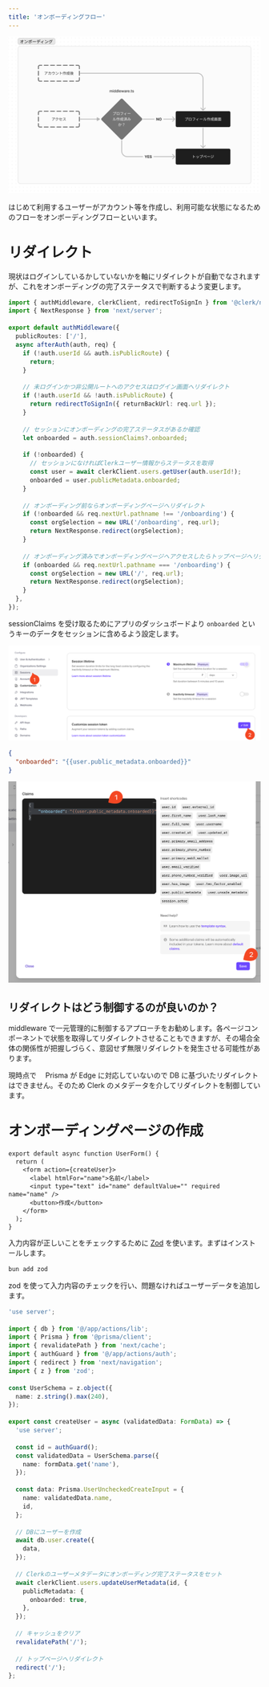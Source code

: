 ```yaml
---
title: 'オンボーディングフロー'
---
```


![](/images/onboarding.png)

はじめて利用するユーザーがアカウント等を作成し、利用可能な状態になるためのフローをオンボーディングフローといいます。

# リダイレクト

現状はログインしているかしていないかを軸にリダイレクトが自動でなされますが、これをオンボーディングの完了ステータスで判断するよう変更します。

```ts:middleware.ts
import { authMiddleware, clerkClient, redirectToSignIn } from '@clerk/nextjs';
import { NextResponse } from 'next/server';

export default authMiddleware({
  publicRoutes: ['/'],
  async afterAuth(auth, req) {
    if (!auth.userId && auth.isPublicRoute) {
      return;
    }

    // 未ログインかつ非公開ルートへのアクセスはログイン画面へリダイレクト
    if (!auth.userId && !auth.isPublicRoute) {
      return redirectToSignIn({ returnBackUrl: req.url });
    }

    // セッションにオンボーディングの完了ステータスがあるか確認
    let onboarded = auth.sessionClaims?.onboarded;

    if (!onboarded) {
      // セッションになければClerkユーザー情報からステータスを取得
      const user = await clerkClient.users.getUser(auth.userId!);
      onboarded = user.publicMetadata.onboarded;
    }

    // オンボーディング前ならオンボーディングページへリダイレクト
    if (!onboarded && req.nextUrl.pathname !== '/onboarding') {
      const orgSelection = new URL('/onboarding', req.url);
      return NextResponse.redirect(orgSelection);
    }

    // オンボーディング済みでオンボーディングページへアクセスしたらトップページへリダイレクト
    if (onboarded && req.nextUrl.pathname === '/onboarding') {
      const orgSelection = new URL('/', req.url);
      return NextResponse.redirect(orgSelection);
    }
  },
});
```

sessionClaims を受け取るためにアプリのダッシュボードより `onboarded` というキーのデータをセッションに含めるよう設定します。

![](/images/clerk-customize-session-token-1.png)

```json
{
  "onboarded": "{{user.public_metadata.onboarded}}"
}
```

![](/images/clerk-customize-session-token-2.png)

## リダイレクトはどう制御するのが良いのか？

middleware で一元管理的に制御するアプローチをお勧めします。各ページコンポーネントで状態を取得してリダイレクトさせることもできますが、その場合全体の関係性が把握しづらく、意図せず無限リダイレクトを発生させる可能性があります。

現時点で　 Prisma が Edge に対応していないので DB に基づいたリダイレクトはできません。そのため Clerk のメタデータを介してリダイレクトを制御しています。

# オンボーディングページの作成

```tsx:app/onboarding/page.tsx
export default async function UserForm() {
  return (
    <form action={createUser}>
      <label htmlFor="name">名前</label>
      <input type="text" id="name" defaultValue="" required name="name" />
      <button>作成</button>
    </form>
  );
}
```

入力内容が正しいことをチェックするために [Zod](https://zod.dev) を使います。まずはインストールします。

```bash
bun add zod
```

zod を使って入力内容のチェックを行い、問題なければユーザーデータを追加します。

```ts:app/onboarding/action.ts
'use server';

import { db } from '@/app/actions/lib';
import { Prisma } from '@prisma/client';
import { revalidatePath } from 'next/cache';
import { authGuard } from '@/app/actions/auth';
import { redirect } from 'next/navigation';
import { z } from 'zod';

const UserSchema = z.object({
  name: z.string().max(240),
});

export const createUser = async (validatedData: FormData) => {
  'use server';

  const id = authGuard();
  const validatedData = UserSchema.parse({
    name: formData.get('name'),
  });

  const data: Prisma.UserUncheckedCreateInput = {
    name: validatedData.name,
    id,
  };

  // DBにユーザーを作成
  await db.user.create({
    data,
  });

  // Clerkのユーザーメタデータにオンボーディング完了ステータスをセット
  await clerkClient.users.updateUserMetadata(id, {
    publicMetadata: {
      onboarded: true,
    },
  });

  // キャッシュをクリア
  revalidatePath('/');

  // トップページへリダイレクト
  redirect('/');
};
```
